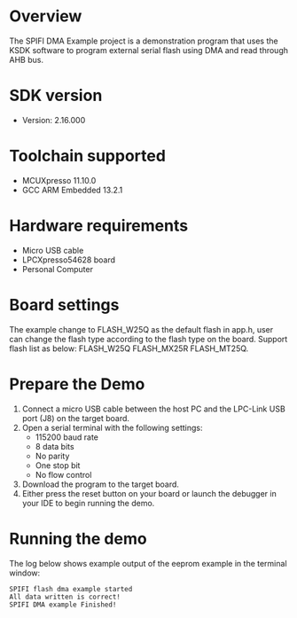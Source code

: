 Overview
========
The SPIFI DMA Example project is a demonstration program that uses the KSDK software to program external serial
flash using DMA and read through AHB bus.


SDK version
===========
- Version: 2.16.000

Toolchain supported
===================
- MCUXpresso  11.10.0
- GCC ARM Embedded  13.2.1

Hardware requirements
=====================
- Micro USB cable
- LPCXpresso54628 board
- Personal Computer

Board settings
==============
The example change to FLASH_W25Q as the default flash in app.h, user can change the flash type according to the flash type on the board. Support flash list as below:
FLASH_W25Q
FLASH_MX25R
FLASH_MT25Q.

Prepare the Demo
================
1.  Connect a micro USB cable between the host PC and the LPC-Link USB port (J8) on the target board.
2.  Open a serial terminal with the following settings:
    - 115200 baud rate
    - 8 data bits
    - No parity
    - One stop bit
    - No flow control
3.  Download the program to the target board.
4.  Either press the reset button on your board or launch the debugger in your IDE to begin running the demo.

Running the demo
================
The log below shows example output of the eeprom example in the terminal window:
~~~~~~~~~~~~~~~~~~~~~~~~~~~~~~~~~~~
SPIFI flash dma example started
All data written is correct!
SPIFI DMA example Finished!
~~~~~~~~~~~~~~~~~~~~~~~~~~~~~~~~~~~
